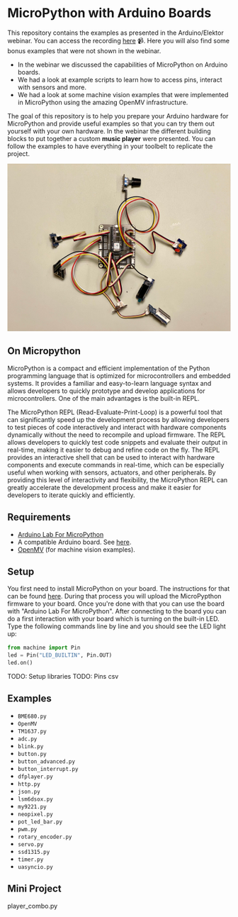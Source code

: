 # MicroPython with Arduino Boards

This repository contains the examples as presented in the Arduino/Elektor webinar. You can access the recording [here](https://www.youtube.com/watch?v=kP57-IJMQJs) 📹. Here you will also find some bonus examples that were not shown in the webinar.

- In the webinar we discussed the capabilities of MicroPython on Arduino boards.
- We had a look at example scripts to learn how to access pins, interact with sensors and more.  
- We had a look at some machine vision examples that were implemented in MicroPython using the amazing OpenMV infrastructure.

The goal of this repository is to help you prepare your Arduino hardware for MicroPython and provide useful examples so that you can try them out yourself with your own hardware. In the webinar the different building blocks to put together a custom **music player** were presented. You can follow the examples to have everything in your toolbelt to replicate the project.

![Music Player](./doc/images/player_top_shot.jpg)

## On Micropython

MicroPython is a compact and efficient implementation of the Python programming language that is optimized for microcontrollers and embedded systems. It provides a familiar and easy-to-learn language syntax and allows developers to quickly prototype and develop applications for microcontrollers. One of the main advantages is the built-in REPL.

The MicroPython REPL (Read-Evaluate-Print-Loop) is a powerful tool that can significantly speed up the development process by allowing developers to test pieces of code interactively and interact with hardware components dynamically without the need to recompile and upload firmware. The REPL allows developers to quickly test code snippets and evaluate their output in real-time, making it easier to debug and refine code on the fly. The REPL provides an interactive shell that can be used to interact with hardware components and execute commands in real-time, which can be especially useful when working with sensors, actuators, and other peripherals. By providing this level of interactivity and flexibility, the MicroPython REPL can greatly accelerate the development process and make it easier for developers to iterate quickly and efficiently.

## Requirements

- [Arduino Lab For MicroPython](https://labs.arduino.cc/en/labs/micropython)
- A compatible Arduino board. See [here](https://docs.arduino.cc/micropython/).
- [OpenMV](https://openmv.io/pages/download) (for machine vision examples).

## Setup

You first need to install MicroPython on your board. The instructions for that can be found [here](https://docs.arduino.cc/micropython/basics/board-installation). During that process you will upload the MicroPypthon firmware to your board.
Once you're done with that you can use the board with "Arduino Lab For MicroPython".
After connecting to the board you can do a first interaction with your board which is turning on the built-in LED. Type the following commands line by line and you should see the LED light up:

```python
from machine import Pin
led = Pin("LED_BUILTIN", Pin.OUT)
led.on()
```

TODO: Setup libraries
TODO: Pins csv

## Examples

- `BME680.py` 
- `OpenMV` 
- `TM1637.py` 
- `adc.py` 
- `blink.py` 
- `button.py` 
- `button_advanced.py` 
- `button_interrupt.py` 
- `dfplayer.py` 
- `http.py` 
- `json.py` 
- `lsm6dsox.py` 
- `my9221.py` 
- `neopixel.py` 
- `pot_led_bar.py` 
- `pwm.py` 
- `rotary_encoder.py` 
- `servo.py` 
- `ssd1315.py` 
- `timer.py` 
- `uasyncio.py` 

## Mini Project
player_combo.py